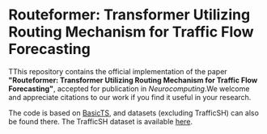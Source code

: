 # Routeformer: Transformer Utilizing Routing Mechanism for Traffic Flow Forecasting

TThis repository contains the official implementation of the paper **"Routeformer: Transformer Utilizing Routing Mechanism for Traffic Flow Forecasting"**,  accepted for publication in *Neurocomputing*.We welcome and appreciate citations to our work if you find it useful in your research.

The code is based on [BasicTS](https://github.com/GestaltCogTeam/BasicTS/tree/master), and datasets (excluding TrafficSH) can also be found there. The TrafficSH dataset is available [here](https://github.com/HKUDS/OpenCity).


